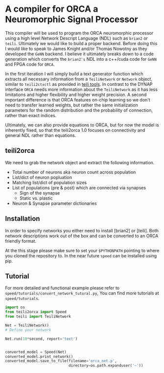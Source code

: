 # A compiler for ORCA a Neuromorphic Signal Processor
This compiler will be used to program the ORCA neuromorphic processor using 
a high level Network Descript Language (NDL) such as `brian2` or `teili`. 
Ultimately we would like to build a proper backend. Before doing this I 
would like to speak to James Knight and/or Thomas Nowotny as they developed 
the `GeNN` backend. I believe it ultimately breaks down to a code generation 
which converts the `brian2's` NDL into a c++/cuda code for `GeNN` and FPGA 
code for `ORCA`.

In the first iteration I will simply build a text generator function which 
extracts all necessary information from a `TeiliNetwork` or `Network` 
object, similar to `teili2ctxctl` as provided in [teili tools](https://code.ini.uzh.ch/ncs/teili/blob/dev-teili2ctxctl/teili/tools/teili2ctxctl.py).
In contrast to the DYNAP interface `ORCA` needs more information about the
`TeiliNetwork` as it has less limitations and higher flexibility and higher
weight precision. A second important difference is that ORCA features on-chip 
learning so we don't need to transfer learned weights, but rather the same 
initialization parameters for the random distribution and the probability of
connection, rather than exact indices.

Ultimately, we can also provide equations to ORCA, but for now the model is
inherently fixed, so that the teili2orca 1.0 focuses on connectivity and
general NDL rather than equations.

## teili2orca
We need to grab the network object and extract the following information.
*  Total number of neurons aka neuron count across population
*  List/dict of neuron popluation
*  Matching list/dict of population sizes
*  List of populations (pre & post) which are connected via synapses
   *  Sign of the synapse
   *  Static vs. plastic
*  Neuron & Synapse parameter dictionaries

## Installation
In order to specify networks you either need to install [brian2] or [teili].
Both network descriptions work out of the box and can be converted to an
ORCA friendly format. 

At the this stage please make sure to set your `$PYTHONPATH` pointing to where you
cloned the repository to. In the near future `speed` can be installed using pip.  

## Tutorial
For more detailed and functional example please refer to 
`speed/tutorials/convert_network_tutoral.py`,
You can find more tutorials at `speed/tutorials`.

```python
import os
from teili2orca import Speed
from teili import TeiliNetwork

Net = TeiliNetwork()
# Define your network

Net.run(10*second, report='text')


converted_model = Speed(Net)
converted_model.print_network()
converted_model.save_to_file(filename='orca_net.p',
                             directory=os.path.expanduser('~'))
```
